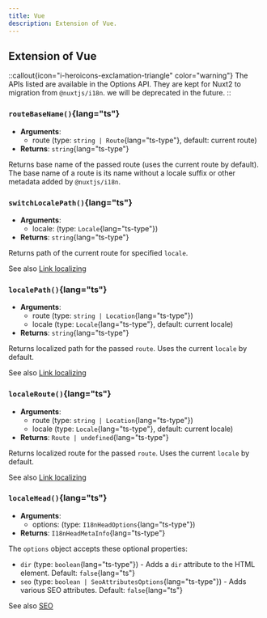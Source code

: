 ```yaml
---
title: Vue
description: Extension of Vue.
---
```


## Extension of Vue

::callout{icon="i-heroicons-exclamation-triangle" color="warning"}
The APIs listed are available in the Options API. They are kept for Nuxt2 to migration from `@nuxtjs/i18n`. we will be deprecated in the future.
::

### `routeBaseName()`{lang="ts"}

- **Arguments**:
  - route (type: `string | Route`{lang="ts-type"}, default: current route)
- **Returns**: `string`{lang="ts-type"}

Returns base name of the passed route (uses the current route by default). The base name of a route is its name without a locale suffix or other metadata added by `@nuxtjs/i18n`.

### `switchLocalePath()`{lang="ts"}

- **Arguments**:
  - locale: (type: `Locale`{lang="ts-type"})
- **Returns**: `string`{lang="ts-type"}

Returns path of the current route for specified `locale`.

See also [Link localizing](/docs/getting-started/usage)

### `localePath()`{lang="ts"}

- **Arguments**:
  - route (type: `string | Location`{lang="ts-type"})
  - locale (type: `Locale`{lang="ts-type"}, default: current locale)
- **Returns**: `string`{lang="ts-type"}

Returns localized path for the passed `route`. Uses the current `locale` by default.

See also [Link localizing](/docs/getting-started/usage)

### `localeRoute()`{lang="ts"}

- **Arguments**:
  - route (type: `string | Location`{lang="ts-type"})
  - locale (type: `Locale`{lang="ts-type"}, default: current locale)
- **Returns**: `Route | undefined`{lang="ts-type"}

Returns localized route for the passed `route`. Uses the current `locale` by default.

See also [Link localizing](/docs/getting-started/usage)

### `localeHead()`{lang="ts"}

- **Arguments**:
  - options: (type: `I18nHeadOptions`{lang="ts-type"})
- **Returns**: `I18nHeadMetaInfo`{lang="ts-type"}

The `options` object accepts these optional properties:

- `dir` (type: `boolean`{lang="ts-type"}) - Adds a `dir` attribute to the HTML element. Default: `false`{lang="ts"}
- `seo` (type: `boolean | SeoAttributesOptions`{lang="ts-type"}) - Adds various SEO attributes. Default: `false`{lang="ts"}

See also [SEO](/docs/guide/seo)

